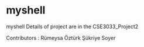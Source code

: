 # myshell
myshell
Details of project are in the CSE3033_Project2

Contributors :
Rümeysa Öztürk
Şükriye Soyer
